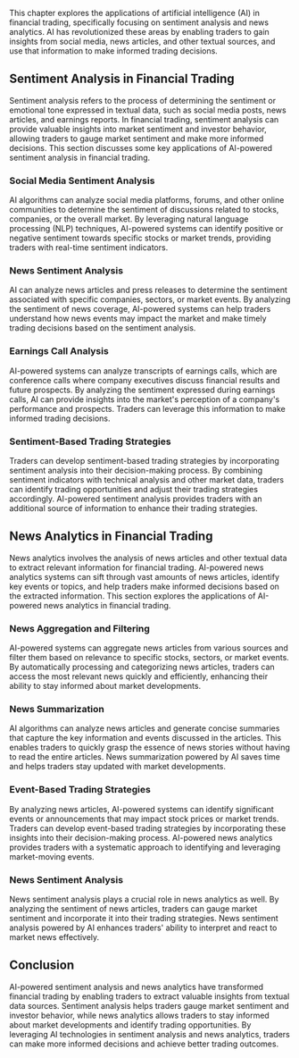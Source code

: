 
This chapter explores the applications of artificial intelligence (AI) in financial trading, specifically focusing on sentiment analysis and news analytics. AI has revolutionized these areas by enabling traders to gain insights from social media, news articles, and other textual sources, and use that information to make informed trading decisions.

## Sentiment Analysis in Financial Trading

Sentiment analysis refers to the process of determining the sentiment or emotional tone expressed in textual data, such as social media posts, news articles, and earnings reports. In financial trading, sentiment analysis can provide valuable insights into market sentiment and investor behavior, allowing traders to gauge market sentiment and make more informed decisions. This section discusses some key applications of AI-powered sentiment analysis in financial trading.

### Social Media Sentiment Analysis

AI algorithms can analyze social media platforms, forums, and other online communities to determine the sentiment of discussions related to stocks, companies, or the overall market. By leveraging natural language processing (NLP) techniques, AI-powered systems can identify positive or negative sentiment towards specific stocks or market trends, providing traders with real-time sentiment indicators.

### News Sentiment Analysis

AI can analyze news articles and press releases to determine the sentiment associated with specific companies, sectors, or market events. By analyzing the sentiment of news coverage, AI-powered systems can help traders understand how news events may impact the market and make timely trading decisions based on the sentiment analysis.

### Earnings Call Analysis

AI-powered systems can analyze transcripts of earnings calls, which are conference calls where company executives discuss financial results and future prospects. By analyzing the sentiment expressed during earnings calls, AI can provide insights into the market's perception of a company's performance and prospects. Traders can leverage this information to make informed trading decisions.

### Sentiment-Based Trading Strategies

Traders can develop sentiment-based trading strategies by incorporating sentiment analysis into their decision-making process. By combining sentiment indicators with technical analysis and other market data, traders can identify trading opportunities and adjust their trading strategies accordingly. AI-powered sentiment analysis provides traders with an additional source of information to enhance their trading strategies.

## News Analytics in Financial Trading

News analytics involves the analysis of news articles and other textual data to extract relevant information for financial trading. AI-powered news analytics systems can sift through vast amounts of news articles, identify key events or topics, and help traders make informed decisions based on the extracted information. This section explores the applications of AI-powered news analytics in financial trading.

### News Aggregation and Filtering

AI-powered systems can aggregate news articles from various sources and filter them based on relevance to specific stocks, sectors, or market events. By automatically processing and categorizing news articles, traders can access the most relevant news quickly and efficiently, enhancing their ability to stay informed about market developments.

### News Summarization

AI algorithms can analyze news articles and generate concise summaries that capture the key information and events discussed in the articles. This enables traders to quickly grasp the essence of news stories without having to read the entire articles. News summarization powered by AI saves time and helps traders stay updated with market developments.

### Event-Based Trading Strategies

By analyzing news articles, AI-powered systems can identify significant events or announcements that may impact stock prices or market trends. Traders can develop event-based trading strategies by incorporating these insights into their decision-making process. AI-powered news analytics provides traders with a systematic approach to identifying and leveraging market-moving events.

### News Sentiment Analysis

News sentiment analysis plays a crucial role in news analytics as well. By analyzing the sentiment of news articles, traders can gauge market sentiment and incorporate it into their trading strategies. News sentiment analysis powered by AI enhances traders' ability to interpret and react to market news effectively.

## Conclusion

AI-powered sentiment analysis and news analytics have transformed financial trading by enabling traders to extract valuable insights from textual data sources. Sentiment analysis helps traders gauge market sentiment and investor behavior, while news analytics allows traders to stay informed about market developments and identify trading opportunities. By leveraging AI technologies in sentiment analysis and news analytics, traders can make more informed decisions and achieve better trading outcomes.
